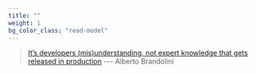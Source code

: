 ```yaml
---
title: ""
weight: 1
bg_color_class: "read-model"
---
```


> [It’s developers (mis)understanding, not expert knowledge that gets released in production](https://twitter.com/mariuszgil/status/857924761497866242) --- Alberto Brandolini
